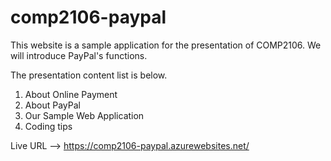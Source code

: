 # comp2106-paypal

This website is a sample application for the presentation of COMP2106.
We will introduce PayPal's functions.

The presentation content list is below.
1. About Online Payment
2. About PayPal
3. Our Sample Web Application
4. Coding tips

Live URL -->
https://comp2106-paypal.azurewebsites.net/

